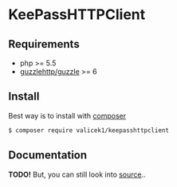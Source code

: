 # KeePassHTTPClient

## Requirements
 - php >= 5.5
 - [guzzlehttp/guzzle](https://github.com/guzzle/guzzle) >= 6
 
## Install

Best way is to install with [composer](https://getcomposer.org/)

```sh
$ composer require valicek1/keepasshttpclient
```


## Documentation

**TODO!** But, you can still look into [source](src/KeepassHTTPClient.php)..
